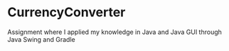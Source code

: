 # CurrencyConverter
Assignment where I applied my knowledge in Java and Java GUI through Java Swing and Gradle
